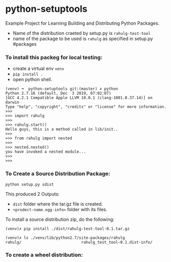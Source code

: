 # python-setuptools

Example Project for Learning Building and Distributing Python Packages.

- Name of the distribution craeted by setup.py is `rahulg-test-tool`
- name of the package to be used is `rahulg` as specified in setup.py #packages
### To install this packeg for local testing:
* create a virtual env `venv`
* `pip install .`
* open python shell.

```
(venv) ➜  python-setuptools git:(master) ✗ python
Python 2.7.16 (default, Dec  3 2019, 07:02:07) 
[GCC 4.2.1 Compatible Apple LLVM 10.0.1 (clang-1001.0.37.14)] on darwin
Type "help", "copyright", "credits" or "license" for more information.
>>> 
>>> import rahulg
>>> 
>>> rahulg.start()
Hello guys, this is a method called in lib/init..
>>> 
>>> from rahulg import nested
>>> 
>>> nested.nested()
you have invoked a nested module...
>>> 
>>>
```

### To Create a Source Distribution Package:
```
python setup.py sdist
```
This produced 2 Outputs:
  * `dist` folder where the tar.gz file is created.
  * `<prodect-name.egg-info>` folder with its files.
  
To install a source distribution zip, do the following:
  ```
  (venv)✗ pip install ./dist/rahulg-test-tool-0.1.tar.gz 
  
  (venv)✗ ls ./venv/lib/python2.7/site-packages/rahulg
rahulg/                          rahulg_test_tool-0.1.dist-info/
  ```

### To create a wheel distribution:
